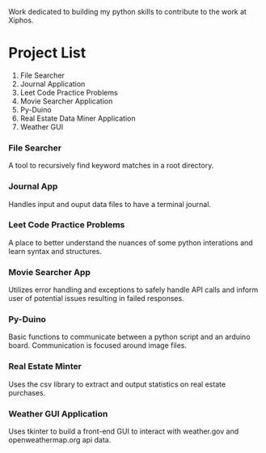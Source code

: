 Work dedicated to building my python skills to contribute to the work at Xiphos. 

# Project List 
1. File Searcher
2. Journal Application
3. Leet Code Practice Problems 
4. Movie Searcher Application
5. Py-Duino
6. Real Estate Data Miner Application 
7. Weather GUI 

### File Searcher 
A tool to recursively find keyword matches in a root directory. 

### Journal App
Handles input and ouput data files to have a terminal journal. 

### Leet Code Practice Problems 
A place to better understand the nuances of some python interations and learn syntax and structures. 

### Movie Searcher App
Utilizes error handling and exceptions to safely handle API calls and inform user of potential issues resulting in failed responses. 

### Py-Duino
Basic functions to communicate between a python script and an arduino board. Communication is focused around image files. 

### Real Estate Minter 
Uses the csv library to extract and output statistics on real estate purchases. 

### Weather GUI Application 
Uses tkinter to build a front-end GUI to interact with weather.gov and openweathermap.org api data. 

